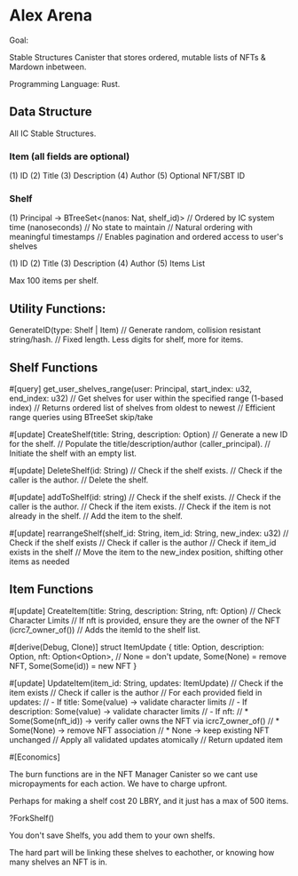 # Alex Arena

Goal:

Stable Structures Canister that stores ordered, mutable lists of NFTs & Mardown inbetween.

Programming Language: Rust.

## Data Structure

All IC Stable Structures.

### Item (all fields are optional)

(1) ID
(2) Title
(3) Description
(4) Author
(5) Optional NFT/SBT ID

### Shelf

(1) Principal -> BTreeSet<(nanos: Nat, shelf_id)>
    // Ordered by IC system time (nanoseconds)
    // No state to maintain
    // Natural ordering with meaningful timestamps
    // Enables pagination and ordered access to user's shelves

(1) ID
(2) Title
(3) Description
(4) Author
(5) Items List

Max 100 items per shelf.

## Utility Functions:

GenerateID(type: Shelf | Item)
  // Generate random, collision resistant string/hash.
  // Fixed length. Less digits for shelf, more for items.


## Shelf Functions

#[query]
get_user_shelves_range(user: Principal, start_index: u32, end_index: u32)
  // Get shelves for user within the specified range (1-based index)
  // Returns ordered list of shelves from oldest to newest
  // Efficient range queries using BTreeSet skip/take

#[update]
CreateShelf(title: String, description: Option<String>)
  // Generate a new ID for the shelf.
  // Populate the title/description/author (caller_principal).
  // Initiate the shelf with an empty list.

#[update]
DeleteShelf(id: String)
  // Check if the shelf exists.
  // Check if the caller is the author.
  // Delete the shelf.


#[update]
addToShelf(id: string)
  // Check if the shelf exists.
  // Check if the caller is the author.
  // Check if the item exists.
  // Check if the item is not already in the shelf.
  // Add the item to the shelf.


#[update]
rearrangeShelf(shelf_id: String, item_id: String, new_index: u32)
  // Check if the shelf exists
  // Check if caller is the author
  // Check if item_id exists in the shelf
  // Move the item to the new_index position, shifting other items as needed


## Item Functions

#[update]
CreateItem(title: String, description: String, nft: Option<Nat>)
  // Check Character Limits
  // If nft is provided, ensure they are the owner of the NFT (icrc7_owner_of())
  // Adds the itemId to the shelf list.

#[derive(Debug, Clone)]
struct ItemUpdate {
    title: Option<String>,
    description: Option<String>,
    nft: Option<Option<Nat>>,  // None = don't update, Some(None) = remove NFT, Some(Some(id)) = new NFT
}

#[update]
UpdateItem(item_id: String, updates: ItemUpdate)
    // Check if the item exists
    // Check if caller is the author
    // For each provided field in updates:
    //   - If title: Some(value) -> validate character limits
    //   - If description: Some(value) -> validate character limits
    //   - If nft: 
    //     * Some(Some(nft_id)) -> verify caller owns the NFT via icrc7_owner_of()
    //     * Some(None) -> remove NFT association
    //     * None -> keep existing NFT unchanged
    // Apply all validated updates atomically
    // Return updated item















#[Economics]

The burn functions are in the NFT Manager Canister so we cant use micropayments for each action. We have to charge upfront. 

Perhaps for making a shelf cost 20 LBRY, and it just has a max of 500 items.





?ForkShelf()


You don't save Shelfs, you add them to your own shelfs.


The hard part will be linking these shelves to eachother, or knowing how many shelves an NFT is in.